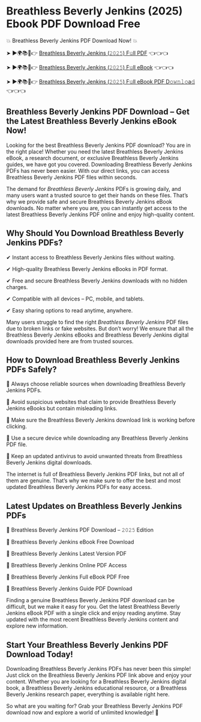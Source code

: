 # Breathless Beverly Jenkins (2025) Ebook PDF Download Free

💥 Breathless Beverly Jenkins PDF Download Now! 💥

➤ ►🌍📚📱👉 [Breathless Beverly Jenkins (𝟸𝟶𝟸𝟻) F𝚞ll PDF](https://getpdf.xyz/breathless-beverly-jenkins) 👈👈👈


➤ ►🌍📚📱👉 [Breathless Beverly Jenkins (𝟸𝟶𝟸𝟻) F𝚞ll eBook](https://getpdf.xyz/breathless-beverly-jenkins) 👈👈👈


➤ ►🌍📚📱👉 [Breathless Beverly Jenkins (𝟸𝟶𝟸𝟻) F𝚞ll eBook PDF D𝚘𝚠𝚗𝚕𝚘a𝚍](https://getpdf.xyz/breathless-beverly-jenkins) 👈👈👈


## Breathless Beverly Jenkins PDF Download – Get the Latest Breathless Beverly Jenkins eBook Now!

Looking for the best Breathless Beverly Jenkins PDF download? You are in the right place! Whether you need the latest Breathless Beverly Jenkins eBook, a research document, or exclusive Breathless Beverly Jenkins guides, we have got you covered. Downloading Breathless Beverly Jenkins PDFs has never been easier. With our direct links, you can access Breathless Beverly Jenkins PDF files within seconds.

The demand for *Breathless Beverly Jenkins* PDFs is growing daily, and many users want a trusted source to get their hands on these files. That’s why we provide safe and secure Breathless Beverly Jenkins eBook downloads. No matter where you are, you can instantly get access to the latest Breathless Beverly Jenkins PDF online and enjoy high-quality content.

## Why Should You Download Breathless Beverly Jenkins PDFs?

✔ Instant access to Breathless Beverly Jenkins files without waiting.

✔ High-quality Breathless Beverly Jenkins eBooks in PDF format.

✔ Free and secure Breathless Beverly Jenkins downloads with no hidden charges.

✔ Compatible with all devices – PC, mobile, and tablets.

✔ Easy sharing options to read anytime, anywhere.

Many users struggle to find the right *Breathless Beverly Jenkins* PDF files due to broken links or fake websites. But don’t worry! We ensure that all the Breathless Beverly Jenkins eBooks and Breathless Beverly Jenkins digital downloads provided here are from trusted sources.

## How to Download Breathless Beverly Jenkins PDFs Safely?

📌 Always choose reliable sources when downloading Breathless Beverly Jenkins PDFs.

📌 Avoid suspicious websites that claim to provide Breathless Beverly Jenkins eBooks but contain misleading links.

📌 Make sure the Breathless Beverly Jenkins download link is working before clicking.

📌 Use a secure device while downloading any Breathless Beverly Jenkins PDF file.

📌 Keep an updated antivirus to avoid unwanted threats from Breathless Beverly Jenkins digital downloads.

The internet is full of Breathless Beverly Jenkins PDF links, but not all of them are genuine. That’s why we make sure to offer the best and most updated Breathless Beverly Jenkins PDFs for easy access.

## Latest Updates on Breathless Beverly Jenkins PDFs

🔹 Breathless Beverly Jenkins PDF Download – 𝟸𝟶𝟸𝟻 Edition

🔹 Breathless Beverly Jenkins eBook Free Download

🔹 Breathless Beverly Jenkins Latest Version PDF

🔹 Breathless Beverly Jenkins Online PDF Access

🔹 Breathless Beverly Jenkins Full eBook PDF Free

🔹 Breathless Beverly Jenkins Guide PDF Download

Finding a genuine Breathless Beverly Jenkins PDF download can be difficult, but we make it easy for you. Get the latest Breathless Beverly Jenkins eBook PDF with a single click and enjoy reading anytime. Stay updated with the most recent Breathless Beverly Jenkins content and explore new information.

## Start Your Breathless Beverly Jenkins PDF Download Today!

Downloading Breathless Beverly Jenkins PDFs has never been this simple! Just click on the Breathless Beverly Jenkins PDF link above and enjoy your content. Whether you are looking for a Breathless Beverly Jenkins digital book, a Breathless Beverly Jenkins educational resource, or a Breathless Beverly Jenkins research paper, everything is available right here.

So what are you waiting for? Grab your Breathless Beverly Jenkins PDF download now and explore a world of unlimited knowledge! 🚀